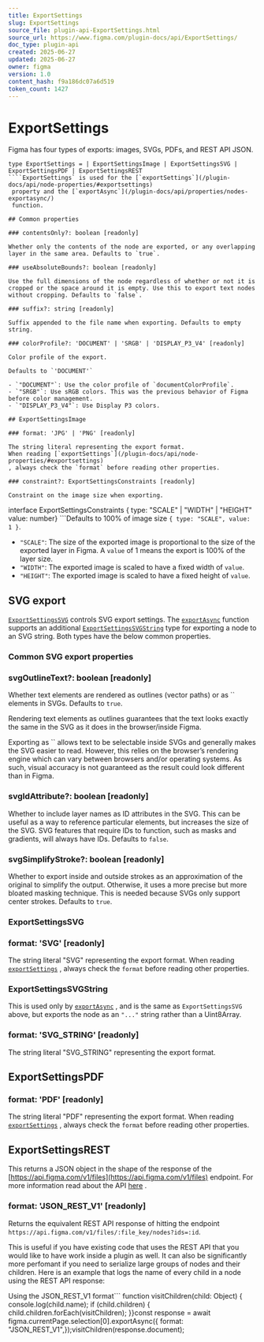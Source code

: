 ```yaml
---
title: ExportSettings
slug: ExportSettings
source_file: plugin-api-ExportSettings.html
source_url: https://www.figma.com/plugin-docs/api/ExportSettings/
doc_type: plugin-api
created: 2025-06-27
updated: 2025-06-27
owner: figma
version: 1.0
content_hash: f9a186dc07a6d519
token_count: 1427
---
```

# ExportSettings

Figma has four types of exports: images, SVGs, PDFs, and REST API JSON.

```
type ExportSettings = | ExportSettingsImage | ExportSettingsSVG | ExportSettingsPDF | ExportSettingsREST
````ExportSettings` is used for the [`exportSettings`](/plugin-docs/api/node-properties/#exportsettings)
 property and the [`exportAsync`](/plugin-docs/api/properties/nodes-exportasync/)
 function.

## Common properties

### contentsOnly?: boolean [readonly]

Whether only the contents of the node are exported, or any overlapping layer in the same area. Defaults to `true`.

### useAbsoluteBounds?: boolean [readonly]

Use the full dimensions of the node regardless of whether or not it is cropped or the space around it is empty. Use this to export text nodes without cropping. Defaults to `false`.

### suffix?: string [readonly]

Suffix appended to the file name when exporting. Defaults to empty string.

### colorProfile?: 'DOCUMENT' | 'SRGB' | 'DISPLAY_P3_V4' [readonly]

Color profile of the export.

Defaults to `'DOCUMENT'`

- `"DOCUMENT"`: Use the color profile of `documentColorProfile`.
- `"SRGB"`: Use sRGB colors. This was the previous behavior of Figma before color management.
- `"DISPLAY_P3_V4"`: Use Display P3 colors.

## ExportSettingsImage

### format: 'JPG' | 'PNG' [readonly]

The string literal representing the export format.
When reading [`exportSettings`](/plugin-docs/api/node-properties/#exportsettings)
, always check the `format` before reading other properties.

### constraint?: ExportSettingsConstraints [readonly]

Constraint on the image size when exporting.

```
interface ExportSettingsConstraints { type: "SCALE" | "WIDTH" | "HEIGHT" value: number}
```Defaults to 100% of image size `{ type: "SCALE", value: 1 }`.

- `"SCALE"`: The size of the exported image is proportional to the size of the exported layer in Figma. A `value` of 1 means the export is 100% of the layer size.
- `"WIDTH"`: The exported image is scaled to have a fixed width of `value`.
- `"HEIGHT"`: The exported image is scaled to have a fixed height of `value`.

## SVG export

[`ExportSettingsSVG`](#exportsettingssvg)
 controls SVG export settings.
The [`exportAsync`](/plugin-docs/api/properties/nodes-exportasync/)
 function supports an additional [`ExportSettingsSVGString`](#exportsettingssvgstring)
 type for exporting a node to an SVG string.
Both types have the below common properties.

### Common SVG export properties

### svgOutlineText?: boolean [readonly]

Whether text elements are rendered as outlines (vector paths) or as `` elements in SVGs. Defaults to `true`.

Rendering text elements as outlines guarantees that the text looks exactly the same in the SVG as it does in the browser/inside Figma.

Exporting as `` allows text to be selectable inside SVGs and generally makes the SVG easier to read. However, this relies on the browser’s rendering engine which can vary between browsers and/or operating systems. As such, visual accuracy is not guaranteed as the result could look different than in Figma.

### svgIdAttribute?: boolean [readonly]

Whether to include layer names as ID attributes in the SVG. This can be useful as a way to reference particular elements, but increases the size of the SVG. SVG features that require IDs to function, such as masks and gradients, will always have IDs. Defaults to `false`.

### svgSimplifyStroke?: boolean [readonly]

Whether to export inside and outside strokes as an approximation of the original to simplify the output. Otherwise, it uses a more precise but more bloated masking technique. This is needed because SVGs only support center strokes. Defaults to `true`.

### ExportSettingsSVG

### format: 'SVG' [readonly]

The string literal "SVG" representing the export format.
When reading [`exportSettings`](/plugin-docs/api/node-properties/#exportsettings)
, always check the `format` before reading other properties.

### ExportSettingsSVGString

This is used only by [`exportAsync`](/plugin-docs/api/properties/nodes-exportasync/)
, and is the same as `ExportSettingsSVG` above, but exports the node as an `"..."` string rather than a Uint8Array.

### format: 'SVG_STRING' [readonly]

The string literal "SVG_STRING" representing the export format.

## ExportSettingsPDF

### format: 'PDF' [readonly]

The string literal "PDF" representing the export format.
When reading [`exportSettings`](/plugin-docs/api/node-properties/#exportsettings)
, always check the `format` before reading other properties.

## ExportSettingsREST

This returns a JSON object in the shape of the response of the [https://api.figma.com/v1/files](https://api.figma.com/v1/files)
 endpoint. For more information read about the API [here](https://www.figma.com/developers/api#get-files-endpoint)
.

### format: 'JSON_REST_V1' [readonly]

Returns the equivalent REST API response of hitting the endpoint `https://api.figma.com/v1/files/:file_key/nodes?ids=:id`.

This is useful if you have existing code that uses the REST API that you would like to have work inside a plugin as well. It can also be significantly more perfomant if you need to serialize large groups of nodes and their children.
Here is an example that logs the name of every child in a node using the REST API response:

Using the JSON_REST_V1 format```
function visitChildren(child: Object) { console.log(child.name); if (child.children) { child.children.forEach(visitChildren); }}const response = await figma.currentPage.selection[0].exportAsync({ format: "JSON_REST_V1",});visitChildren(response.document);
```For more information on the shape of the output of the 'JSON_REST_V1' format, see: [https://www.figma.com/developers/api#files](https://www.figma.com/developers/api#files)